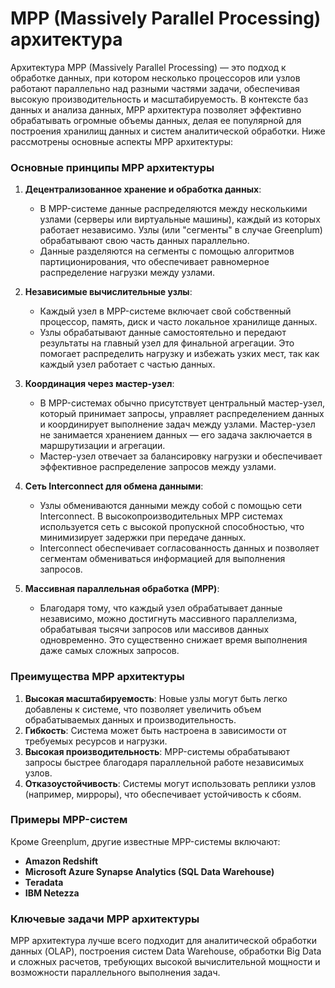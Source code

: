 # MPP (Massively Parallel Processing) архитектура
Архитектура MPP (Massively Parallel Processing) — это подход к обработке данных, при котором несколько процессоров или узлов работают параллельно над разными частями задачи, обеспечивая высокую производительность и масштабируемость. В контексте баз данных и анализа данных, MPP архитектура позволяет эффективно обрабатывать огромные объемы данных, делая ее популярной для построения хранилищ данных и систем аналитической обработки. Ниже рассмотрены основные аспекты MPP архитектуры:

### Основные принципы MPP архитектуры
1. **Децентрализованное хранение и обработка данных**:
   - В MPP-системе данные распределяются между несколькими узлами (серверы или виртуальные машины), каждый из которых работает независимо. Узлы (или "сегменты" в случае Greenplum) обрабатывают свою часть данных параллельно.
   - Данные разделяются на сегменты с помощью алгоритмов партиционирования, что обеспечивает равномерное распределение нагрузки между узлами.

2. **Независимые вычислительные узлы**:
   - Каждый узел в MPP-системе включает свой собственный процессор, память, диск и часто локальное хранилище данных.
   - Узлы обрабатывают данные самостоятельно и передают результаты на главный узел для финальной агрегации. Это помогает распределить нагрузку и избежать узких мест, так как каждый узел работает с частью данных.

3. **Координация через мастер-узел**:
   - В MPP-системах обычно присутствует центральный мастер-узел, который принимает запросы, управляет распределением данных и координирует выполнение задач между узлами. Мастер-узел не занимается хранением данных — его задача заключается в маршрутизации и агрегации.
   - Мастер-узел отвечает за балансировку нагрузки и обеспечивает эффективное распределение запросов между узлами.

4. **Сеть Interconnect для обмена данными**:
   - Узлы обмениваются данными между собой с помощью сети Interconnect. В высокопроизводительных MPP системах используется сеть с высокой пропускной способностью, что минимизирует задержки при передаче данных.
   - Interconnect обеспечивает согласованность данных и позволяет сегментам обмениваться информацией для выполнения запросов.

5. **Массивная параллельная обработка (MPP)**:
   - Благодаря тому, что каждый узел обрабатывает данные независимо, можно достигнуть массивного параллелизма, обрабатывая тысячи запросов или массивов данных одновременно. Это существенно снижает время выполнения даже самых сложных запросов.

### Преимущества MPP архитектуры
1. **Высокая масштабируемость**: Новые узлы могут быть легко добавлены к системе, что позволяет увеличить объем обрабатываемых данных и производительность.
2. **Гибкость**: Система может быть настроена в зависимости от требуемых ресурсов и нагрузки.
3. **Высокая производительность**: MPP-системы обрабатывают запросы быстрее благодаря параллельной работе независимых узлов.
4. **Отказоустойчивость**: Системы могут использовать реплики узлов (например, мирроры), что обеспечивает устойчивость к сбоям.

### Примеры MPP-систем
Кроме Greenplum, другие известные MPP-системы включают:
- **Amazon Redshift**
- **Microsoft Azure Synapse Analytics (SQL Data Warehouse)**
- **Teradata**
- **IBM Netezza**

### Ключевые задачи MPP архитектуры
MPP архитектура лучше всего подходит для аналитической обработки данных (OLAP), построения систем Data Warehouse, обработки Big Data и сложных расчетов, требующих высокой вычислительной мощности и возможности параллельного выполнения задач.